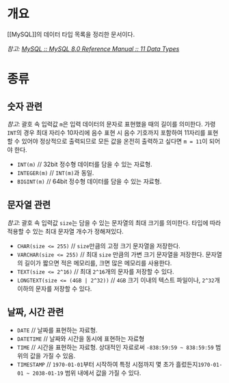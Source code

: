 # 개요
[[MySQL]]의 데이터 타입 목록을 정리한 문서이다.

*참고: [MySQL :: MySQL 8.0 Reference Manual :: 11 Data Types](https://dev.mysql.com/doc/refman/8.0/en/data-types.html)*

# 종류
## 숫자 관련 
*참고*: 괄호 속 입력값 `m`은 입력 데이터의 문자로 표현했을 때의 길이를 의미한다. 가령 `INT`의 경우 최대 자리수 10자리에 음수 표현 시 음수 기호까지 포함하여 11자리를 표현할 수 있어야 정상적으로 출력되므로 모든 값을 온전히 출력하고 싶다면 `m = 11`이 되어야 한다.

- `INT(m)` // 32bit 정수형 데이터를 담을 수 있는 자료형.
- `INTEGER(m)` // `INT(m)`과 동일.
- `BIGINT(m)` // 64bit 정수형 데이터를 담을 수 있는 자료형.

## 문자열 관련
*참고*: 괄호 속 입력값 `size`는 담을 수 있는 문자열의 최대 크기를 의미한다. 타입에 따라 적용할 수 있는 최대 문자열 개수가 정해져있다.

- `CHAR(size <= 255)` // `size`만큼의 고정 크기 문자열을 저장한다. 
- `VARCHAR(size <= 255)` // 최대 `size` 만큼의 가변 크기 문자열을 저장한다. 문자열의 길이가 짧으면 적은 메모리를, 크면 많은 메모리를 사용한다. 
- `TEXT(size <= 2^16)` // 최대 `2^16`개의 문자를 저장할 수 있다.
- `LONGTEXT(size <= (4GB | 2^32))` // `4GB` 크기 이내의 텍스트 파일이나, `2^32`개 이하의 문자를 저장할 수 있다.

## 날짜, 시간 관련
- `DATE` // 날짜를 표현하는 자료형.
- `DATETIME` // 날짜와 시간을 동시에 표현하는 자료형
- `TIME` // 시간을 표현하는 자료형. 상대적인 자료로써 `-838:59:59 ~ 838:59:59` 범위의 값을 가질 수 있음.
- `TIMESTAMP` // `1970-01-01`부터 시작하여 특정 시점까지 몇 초가 흘렀든지`1970-01-01 ~ 2038-01-19` 범위 내에서 값을 가질 수 있다.